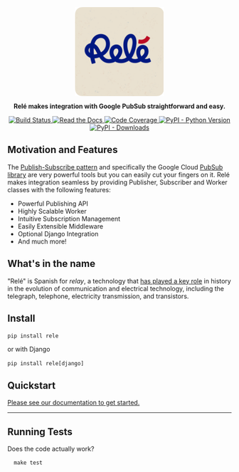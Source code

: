 <p align="center">
    <img src="docs/_static/rele_logo.png" align="center" height="200">
</p>

<p align="center">
    <strong>
        Relé makes integration with Google PubSub straightforward and easy.
    </strong>
</p>

<p align="center">
    <a href="https://travis-ci.org/mercadona/rele">
        <img src="https://travis-ci.org/mercadona/rele.svg?branch=master"
             alt="Build Status">
    </a>
    <a href="https://mercadonarele.readthedocs.io/en/latest/?badge=latest">
        <img src="https://readthedocs.org/projects/mercadonarele/badge/?version=latest"
             alt="Read the Docs">
    </a>
    <a href="https://codecov.io/gh/mercadona/rele">
        <img src="https://codecov.io/gh/mercadona/rele/branch/master/graph/badge.svg"
             alt="Code Coverage">
    </a>
    <a href="https://pypi.org/project/rele/">
        <img alt="PyPI - Python Version" src="https://img.shields.io/pypi/pyversions/rele.svg">
    </a>
    <a href="https://pypi.org/project/rele/">
        <img alt="PyPI - Downloads" src="https://img.shields.io/pypi/dm/rele">
    </a>
</p>


## Motivation and Features

The [Publish-Subscribe pattern](https://en.wikipedia.org/wiki/Publish%E2%80%93subscribe_pattern) 
and specifically the Google Cloud [PubSub library](https://pypi.org/project/google-cloud-pubsub/) 
are very powerful tools but you can easily cut your fingers on it. Relé makes integration 
seamless by providing Publisher, Subscriber and Worker classes with the following features:

* Powerful Publishing API
* Highly Scalable Worker
* Intuitive Subscription Management
* Easily Extensible Middleware
* Optional Django Integration
* And much more!

## What's in the name

"Relé" is Spanish for *relay*, a technology that 
[has played a key role](https://technicshistory.wordpress.com/2017/01/29/the-relay/) in 
history in the evolution of communication and electrical technology, including the telegraph, 
telephone, electricity transmission, and transistors.

## Install

`pip install rele`

or with Django

`pip install rele[django]`

## Quickstart

[Please see our documentation to get started.](https://mercadonarele.readthedocs.io/en/latest/guides/basics.html) 

----

## Running Tests

Does the code actually work?

      make test
